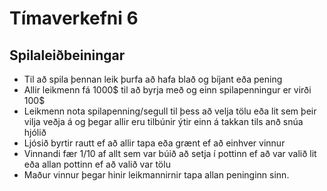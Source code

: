 # Tímaverkefni 6
## Spilaleiðbeiningar

- Til að spila þennan leik þurfa að hafa blað og bíjant eða pening
- Allir leikmenn fá 1000$ til að byrja með og einn spilapenningur er virði 100$
- Leikmenn nota spilapenning/segull til þess að velja tölu eða lit sem þeir vilja veðja á
og þegar allir eru tilbúnir ýtir einn á takkan tils anð snúa hjólið
- Ljósið byrtir rautt ef að allir tapa eða grænt ef að einhver vinnur
- Vinnandi fær 1/10 af allt sem var búið að setja í pottinn ef að var valið lit eða allan pottinn ef að valið var tölu
- Maður vinnur þegar hinir leikmannirnir tapa allan peninginn sinn.
